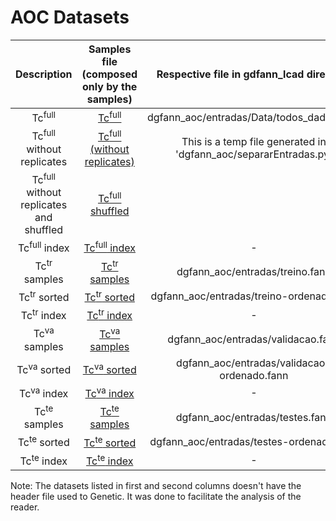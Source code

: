# AOC Datasets

Description | Samples file (composed only by the samples) | Respective file in gdfann\_lcad directory
:------------:|:---------------------------------------------:|:-------:
Tc<sup>full</sup> | [Tc<sup>full</sup>](Tc_full.fann) | dgfann\_aoc/entradas/Data/todos_dados.fann
Tc<sup>full</sup> without replicates | [Tc<sup>full</sup> (without replicates)](Tc_full-no_duplicates.fann) | This is a temp file generated in 'dgfann\_aoc/separarEntradas.py'
Tc<sup>full</sup> without replicates and shuffled | [Tc<sup>full</sup> shuffled](Tc_full-shuffled.fann)
Tc<sup>full</sup> index    | [Tc<sup>full</sup> index](Tc_full-index.csv) | -
Tc<sup>tr</sup> samples    | [Tc<sup>tr</sup> samples](train.fann) | dgfann\_aoc/entradas/treino.fann
Tc<sup>tr</sup> sorted     | [Tc<sup>tr</sup> sorted](train-sorted.fann) | dgfann\_aoc/entradas/treino-ordenado.fann
Tc<sup>tr</sup> index      | [Tc<sup>tr</sup> index](train-index.csv) | -
Tc<sup>va</sup> samples    | [Tc<sup>va</sup> samples](validation.fann) | dgfann\_aoc/entradas/validacao.fann
Tc<sup>va</sup> sorted     | [Tc<sup>va</sup> sorted](validation-sorted.fann) | dgfann\_aoc/entradas/validacao-ordenado.fann
Tc<sup>va</sup> index      | [Tc<sup>va</sup> index](validation-index.csv) | -
Tc<sup>te</sup> samples    | [Tc<sup>te</sup> samples](tests.fann) | dgfann\_aoc/entradas/testes.fann
Tc<sup>te</sup> sorted     | [Tc<sup>te</sup> sorted](tests-sorted.fann) | dgfann\_aoc/entradas/testes-ordenado.fann
Tc<sup>te</sup> index      | [Tc<sup>te</sup> index](tests-index.csv) | -

Note: The datasets listed in first and second columns doesn't have the header file used to Genetic. It was done to facilitate the analysis of the reader.
